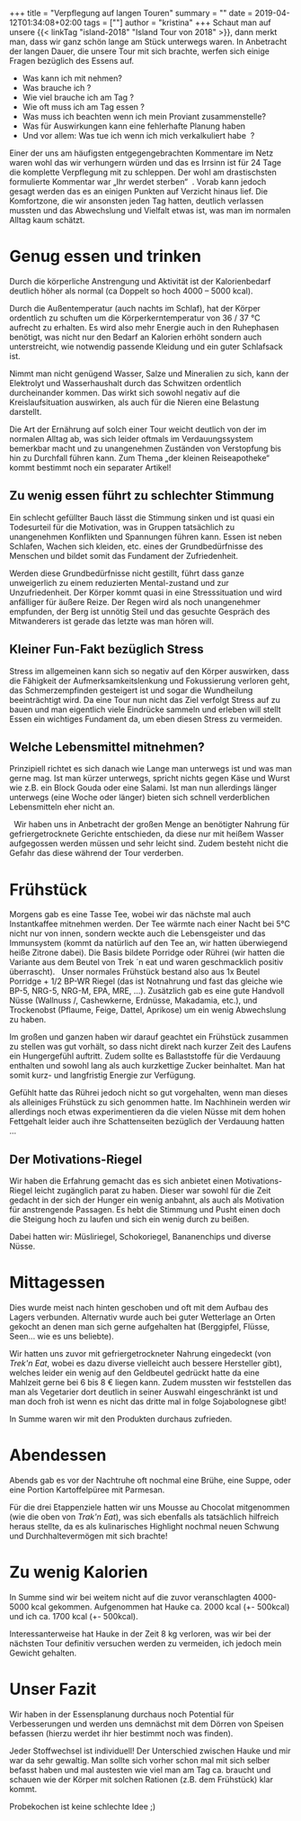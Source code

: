 +++
title = "Verpflegung auf langen Touren"
summary = ""
date = 2019-04-12T01:34:08+02:00
tags = [""]
author = "kristina"
+++
Schaut man auf unsere {{< linkTag "island-2018" "Island Tour von 2018" >}}, dann merkt man, dass wir ganz schön lange am Stück unterwegs waren.
In Anbetracht der langen Dauer, die unsere Tour mit sich brachte, werfen sich einige Fragen bezüglich des Essens auf.

* Was kann ich mit nehmen?
* Was brauche ich ?
* Wie viel brauche ich am Tag ?
* Wie oft muss ich am Tag essen ?
* Was muss ich beachten wenn ich mein Proviant zusammenstelle?
* Was für Auswirkungen kann eine fehlerhafte Planung haben
* Und vor allem: Was tue ich wenn ich mich verkalkuliert habe  ?

Einer der uns am häufigsten entgegengebrachten Kommentare im Netz waren wohl das wir verhungern würden und das es Irrsinn ist für 24 Tage die komplette Verpflegung mit zu schleppen.
Der wohl am drastischsten formulierte Kommentar war „Ihr werdet sterben“  .
Vorab kann jedoch gesagt werden das es an einigen Punkten auf Verzicht hinaus lief.
Die Komfortzone, die wir ansonsten jeden Tag hatten, deutlich verlassen mussten und das Abwechslung und Vielfalt etwas ist, was man im normalen Alltag kaum schätzt.

# Genug essen und trinken
Durch die körperliche Anstrengung und Aktivität ist der Kalorienbedarf deutlich höher als normal (ca Doppelt so hoch 4000 – 5000 kcal).

Durch die Außentemperatur (auch nachts im Schlaf), hat der Körper ordentlich zu schuften um die Körperkerntemperatur von 36 / 37 °C aufrecht zu erhalten.
Es wird also mehr Energie auch in den Ruhephasen benötigt, was nicht nur den Bedarf an Kalorien erhöht sondern auch unterstreicht, wie notwendig passende Kleidung und ein guter Schlafsack ist.

Nimmt man nicht genügend Wasser, Salze und Mineralien zu sich, kann
der Elektrolyt und Wasserhaushalt durch das Schwitzen ordentlich durcheinander kommen.
Das wirkt sich sowohl negativ auf die Kreislaufsituation auswirken, als auch für die Nieren eine Belastung darstellt.     

Die Art der Ernährung auf solch einer Tour weicht deutlich von der im normalen Alltag ab, was sich leider oftmals im Verdauungssystem bemerkbar macht und zu unangenehmen Zuständen von Verstopfung bis hin zu  Durchfall führen kann.
Zum Thema „der kleinen Reiseapotheke“ kommt bestimmt noch ein separater Artikel!     

## Zu wenig essen führt zu schlechter Stimmung
Ein schlecht gefüllter Bauch lässt die Stimmung sinken und ist quasi ein Todesurteil für die Motivation, was in Gruppen tatsächlich zu unangenehmen Konflikten und Spannungen führen kann.
Essen ist neben Schlafen, Wachen sich kleiden, etc. eines der Grundbedürfnisse des Menschen und bildet somit das Fundament der Zufriedenheit.

Werden diese Grundbedürfnisse nicht gestillt, führt dass ganze unweigerlich zu einem reduzierten Mental-zustand und zur Unzufriedenheit.
Der Körper kommt quasi in eine Stresssituation und wird anfälliger für äußere Reize.
Der Regen wird als noch unangenehmer empfunden, der Berg ist unnötig Steil und das gesuchte Gespräch des Mitwanderers ist gerade das letzte was man hören will.     

## Kleiner Fun-Fakt bezüglich Stress
Stress im allgemeinen kann sich so negativ auf den Körper auswirken, dass die Fähigkeit der Aufmerksamkeitslenkung und Fokussierung verloren geht, das Schmerzempfinden gesteigert ist und sogar die Wundheilung beeinträchtigt wird.
Da eine Tour nun nicht das Ziel verfolgt Stress auf zu bauen und man eigentlich viele Eindrücke sammeln und erleben will stellt Essen ein wichtiges Fundament da, um eben diesen Stress zu vermeiden.

## Welche Lebensmittel mitnehmen?
Prinzipiell richtet es sich danach wie Lange man unterwegs ist und was man gerne mag.
Ist man kürzer unterwegs, spricht nichts gegen Käse und Wurst wie z.B. ein Block Gouda oder eine Salami.
Ist man nun allerdings länger unterwegs (eine Woche oder länger) bieten sich schnell verderblichen Lebensmitteln eher nicht an.

  Wir haben uns in Anbetracht der großen Menge an benötigter Nahrung für gefriergetrocknete Gerichte entschieden, da diese nur mit heißem Wasser aufgegossen werden müssen und sehr leicht sind.
Zudem besteht nicht die Gefahr das diese während der Tour verderben.

# Frühstück
Morgens gab es eine Tasse Tee, wobei wir das nächste mal auch Instantkaffee mitnehmen werden.
Der Tee wärmte nach einer Nacht bei 5°C nicht nur von innen, sondern weckte auch die Lebensgeister und das Immunsystem (kommt da natürlich auf den Tee an, wir hatten überwiegend heiße Zitrone dabei).
Die Basis bildete Porridge oder Rührei (wir hatten die Variante aus dem Beutel von Trek ´n eat und waren geschmacklich positiv überrascht).  
Unser normales Frühstück bestand also aus 1x Beutel Porridge + 1/2  BP-WR Riegel (das ist Notnahrung und fast das gleiche wie BP-5, NRG-5, NRG-M, EPA, MRE, ...).
Zusätzlich gab es eine gute Handvoll Nüsse (Wallnuss /, Cashewkerne, Erdnüsse, Makadamia, etc.), und Trockenobst (Pflaume, Feige, Dattel, Aprikose) um ein wenig Abwechslung zu haben.

Im großen und ganzen haben wir darauf geachtet ein Frühstück zusammen zu stellen was gut vorhält, so dass nicht direkt nach kurzer Zeit des Laufens ein Hungergefühl auftritt.
Zudem sollte es Ballaststoffe für die Verdauung enthalten und sowohl lang als auch kurzkettige Zucker beinhaltet.
Man hat somit kurz- und langfristig Energie zur Verfügung.

Gefühlt hatte das Rührei jedoch nicht so gut vorgehalten, wenn man dieses als alleiniges Frühstück zu sich genommen hatte.
Im Nachhinein werden wir allerdings noch etwas experimentieren da die vielen Nüsse mit dem hohen Fettgehalt leider auch ihre Schattenseiten bezüglich der Verdauung hatten ...

## Der Motivations-Riegel
Wir haben die Erfahrung gemacht das es sich anbietet einen Motivations-Riegel leicht zugänglich parat zu haben.
Dieser war sowohl für die Zeit gedacht in der sich der Hunger ein wenig anbahnt, als auch als Motivation für anstrengende Passagen.
Es hebt die Stimmung und Pusht einen doch die Steigung hoch zu laufen und sich ein wenig durch zu beißen.

Dabei hatten wir: Müsliriegel, Schokoriegel, Bananenchips und diverse Nüsse.

# Mittagessen
Dies wurde meist nach hinten geschoben und oft mit dem Aufbau des Lagers verbunden.
Alternativ wurde auch bei guter Wetterlage an Orten gekocht an denen man sich gerne aufgehalten hat (Berggipfel, Flüsse, Seen... wie es uns beliebte).

Wir hatten uns zuvor mit gefriergetrockneter Nahrung eingedeckt (von *Trek'n Eat*, wobei es dazu  diverse vielleicht auch bessere Hersteller gibt), welches leider ein wenig auf den Geldbeutel gedrückt hatte da eine Mahlzeit gerne bei 6 bis 8 € liegen kann.
Zudem mussten wir feststellen das man als Vegetarier dort deutlich in seiner Auswahl eingeschränkt ist und man doch froh ist wenn es nicht das dritte mal in folge Sojabolognese gibt!

In Summe waren wir mit den Produkten durchaus zufrieden.

# Abendessen
Abends gab es vor der Nachtruhe oft nochmal eine Brühe, eine Suppe, oder eine Portion Kartoffelpüree mit Parmesan.

Für die drei Etappenziele hatten wir uns Mousse au Chocolat mitgenommen (wie die oben von *Trak'n Eat*), was sich ebenfalls als tatsächlich hilfreich heraus stellte, da es als kulinarisches Highlight nochmal neuen Schwung und Durchhaltevermögen mit sich brachte!

# Zu wenig Kalorien
In Summe sind wir bei weitem nicht auf die zuvor veranschlagten 4000-5000 kcal gekommen.
Aufgenommen hat Hauke ca. 2000 kcal (+- 500kcal) und ich ca. 1700 kcal (+- 500kcal).

Interessanterweise hat Hauke in der Zeit 8 kg verloren, was wir bei der nächsten Tour definitiv versuchen werden zu vermeiden, ich jedoch mein Gewicht gehalten.

# Unser Fazit
Wir haben in der Essensplanung durchaus noch Potential für Verbesserungen und werden uns demnächst mit dem Dörren von Speisen befassen (hierzu werdet ihr hier bestimmt noch was finden).

Jeder Stoffwechsel ist individuell!
Der Unterschied zwischen Hauke und mir war da sehr gewaltig.
Man sollte sich vorher schon mal mit sich selber befasst haben und mal austesten wie viel man am Tag ca. braucht und schauen wie der Körper mit solchen Rationen (z.B. dem Frühstück) klar kommt.

Probekochen ist keine schlechte Idee ;)
